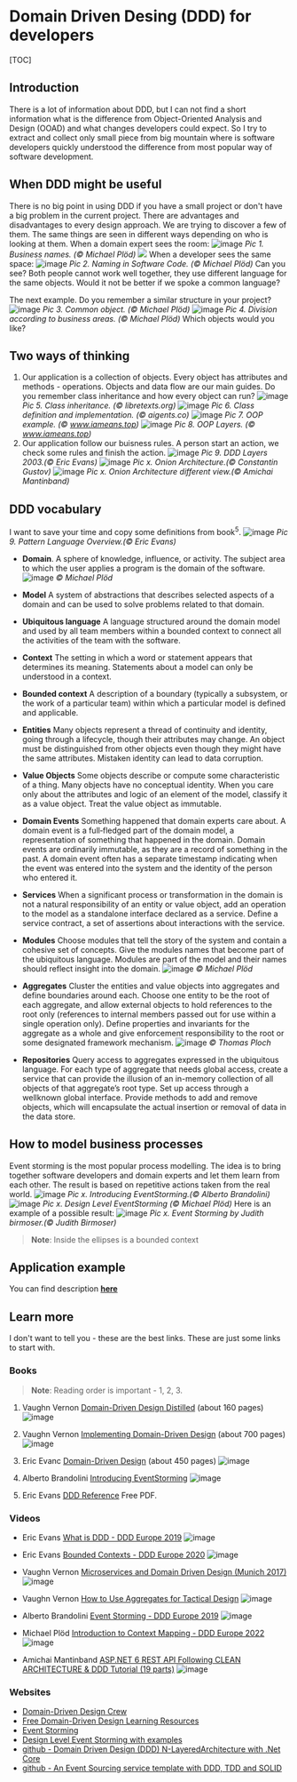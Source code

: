 # Domain Driven Desing (DDD) for developers
[TOC]
## Introduction
There is a lot of information about DDD, but I can not find a short information what is the difference from Object-Oriented Analysis and Design (OOAD) and what changes developers could expect. So I try to extract and collect only small piece from big mountain where is software developers quickly understood the difference from most popular way of software development.

## When DDD might be useful
There is no big point in using DDD if you have a small project or don't have a big problem in the current project.
There are advantages and disadvantages to every design approach. We are trying to discover a few of them.
The same things are seen in different ways depending on who is looking at them.
When a domain expert sees the room:
![image](pics/room-domain1.png)
*Pic 1. Business names. (© Michael Plöd)*
![](http://)
When a developer sees the same space:
![image](pics/room-domain2.png)
*Pic 2. Naming in Software Code. (© Michael Plöd)*
Can you see? Both people cannot work well together, they use different language for the same objects.
Would it not be better if we spoke a common language?

The next example. Do you remember a similar structure in your project?
![image](pics/customer1.png)
*Pic 3. Common object. (© Michael Plöd)*
![image](pics/customer2.png)
*Pic 4. Division according to business areas. (© Michael Plöd)*
Which objects would you like?

## Two ways of thinking

1. Our application is a collection of objects. Every object has attributes and methods - operations. Objects and data flow are our main guides.
Do you remember class inheritance and how every object can run?
![image](pics/inheritance.png)
 *Pic 5. Class inheritance. (© libretexts.org)*
 ![image](pics/car.png)
 *Pic 6. Class definition and implementation. (© aigents.co)*
 ![image](pics/oop-example.png)
 *Pic 7. OOP example. (© www.iameans.top)*
 ![image](pics/layered-architecture.png)
 *Pic 8. OOP Layers. (© www.iameans.top)*
2. Our application follow our buisness rules. A person start an action, we check some rules and finish the action.
![image](pics/ddd-layers.png)
*Pic 9. DDD Layers 2003.(© Eric Evans)*
![image](pics/onion.png)
*Pic x. Onion Architecture.(© Constantin Gustov)*
![image](pics/ddd-arch.png)
*Pic x. Onion Architecture different view.(© Amichai Mantinband)*

## DDD vocabulary
I want to save your time and copy some definitions from book<sup>5</sup>.
![image](pics/ddd-pattern.png)
*Pic 9. Pattern Language Overview.(© Eric Evans)*

- **Domain**. A sphere of knowledge, influence, or activity. The subject area to which the user applies a program is the domain of the software.
![image](pics/subdomains-cat.png) *© Michael Plöd*

- **Model** A system of abstractions that describes selected aspects of a domain and can be used to solve problems related to that domain.

- **Ubiquitous language** A language structured around the domain model and used by all team members within a bounded context to connect all the activities of the team with the software.

- **Context** The setting in which a word or statement appears that determines its meaning. Statements about a model can only be understood in a context.
- **Bounded context** A description of a boundary (typically a subsystem, or the work of a particular team) within which a particular model is defined and applicable.

- **Entities** Many objects represent a thread of continuity and identity, going through a lifecycle, though their attributes may change. An object must be distinguished from other objects even though they might have the same attributes. Mistaken identity can lead to data corruption.

- **Value Objects** Some objects describe or compute some characteristic of a thing. Many objects have no conceptual identity. When you care only about the attributes and logic of an element of the model, classify it as a value object. Treat the value object as immutable. 

- **Domain Events** Something happened that domain experts care about. A domain event is a full‐fledged part of the domain model, a representation of something that happened in the domain. Domain events are ordinarily immutable, as they are a record of something in the past. A domain event often has a separate timestamp indicating when the event was entered into the system and the identity of the person who entered it.

- **Services** When a significant process or transformation in the domain is not a natural responsibility of an entity or value object, add an operation to the model as a standalone interface declared as a service. Define a service contract, a set of assertions about interactions with the service.

- **Modules** Choose modules that tell the story of the system and contain a cohesive set of concepts. Give the modules names that become part of the ubiquitous language. Modules are part of the model and their names should reflect insight into the domain.
![image](pics/modules.png) *© Michael Plöd*

- **Aggregates** Cluster the entities and value objects into aggregates and define boundaries around each. Choose one entity to be the root of each aggregate, and allow external objects to hold references to the root only (references to internal members passed out for use within a single operation only). Define properties and invariants for the aggregate as a whole and give enforcement responsibility to the root or some designated framework mechanism.
![image](pics/agregate.png) *© Thomas Ploch*

- **Repositories** Query access to aggregates expressed in the ubiquitous language. For each type of aggregate that needs global access, create a service that can provide the illusion of an in-memory collection of all objects of that aggregate’s root type. Set up access through a wellknown global interface. Provide methods to add and remove objects, which will encapsulate the actual insertion or removal of data in the data store. 

## How to model business processes

Event storming is the most popular process modelling. The idea is to bring together software developers and domain experts and let them learn from each other. The result is based on repetitive actions taken from the real world.
![image](pics/estrming-base.png)
*Pic x. Introducing EventStorming.(© Alberto Brandolini)*
![image](pics/dl-event-storming.png)
*Pic x. Design Level EventStorming (© Michael Plöd)*
Here is an example of a possible result:
![image](pics/es-result.png)
*Pic x. Event Storming by Judith birmoser.(© Judith Birmoser)*
> **Note**: Inside the ellipses is a bounded context


## Application example
You can find description **[here](example.md)**

## Learn more

I don't want to tell you - these are the best links. These are just some links to start with.

### Books
> **Note**: Reading order is important - 1, 2, 3.

1. Vaughn Vernon [Domain-Driven Design Distilled](https://www.amazon.com/Domain-Driven-Design-Distilled-Vaughn-Vernon-ebook/dp/B01JJSGE5S) (about 160 pages)
![image](pics/ddd-book-green.png)

2. Vaughn Vernon [Implementing Domain-Driven Design](https://www.amazon.com/Implementing-Domain-Driven-Design-Vaughn-Vernon/dp/0321834577) (about 700 pages)
![image](pics/ddd-book-red.png)

3. Eric Evanc [Domain-Driven Design](https://www.amazon.com/dp/0321125215/ref=wl_it_dp_o_pC_nS_ttl?_encoding=UTF8&colid=CG11VVP0H8Y8&coliid=I1X0NXLUHTFGE4) (about 450 pages)
![image](pics/ddd-book-blue.png)  

4. Alberto Brandolini [Introducing EventStorming](https://leanpub.com/introducing_eventstorming)
![image](pics/ddd-book-event-storming.png)

5. Eric Evans [DDD Reference](https://www.domainlanguage.com/ddd/reference/) Free PDF.

### Videos

- Eric Evans [What is DDD - DDD Europe 2019](https://www.youtube.com/watch?v=pMuiVlnGqjk)
![image](pics/vid-EricEvans.png)

- Eric Evans [Bounded Contexts - DDD Europe 2020](https://www.youtube.com/watch?v=am-HXycfalo)
![image](pics/vid-EricEvans02.png)

- Vaughn Vernon [Microservices and Domain Driven Design (Munich 2017)](https://www.youtube.com/watch?v=3o4_FWk6JOQ)
![image](pics/vid-VaughnVernon02.png)

- Vaughn Vernon [How to Use Aggregates for Tactical Design](https://www.youtube.com/watch?v=Xf_aLAK1RfE)
![image](pics/vid-VaughnVernon-aggregates.png)

- Alberto Brandolini [Event Storming - DDD Europe 2019](https://www.youtube.com/watch?v=mLXQIYEwK24)
![image](pics/vid-AlbertoBrandolini.png)

- Michael Plöd [Introduction to Context Mapping - DDD Europe 2022](https://www.youtube.com/watch?v=k5i4sP9q2Lk)
![image](pics/vid-MichaelPloed.png)

- Amichai Mantinband [ASP.NET 6 REST API Following CLEAN ARCHITECTURE & DDD Tutorial (19 parts)](https://www.youtube.com/watch?v=fhM0V2N1GpY&list=PLzYkqgWkHPKBcDIP5gzLfASkQyTdy0t4k)
![image](pics/vid-am-restapi.png)

### Websites
- [Domain-Driven Design Crew](https://github.com/ddd-crew)
- [Free Domain-Driven Design Learning Resources](https://github.com/ddd-crew/free-ddd-learning-resources)
- [Event Storming](https://www.eventstorming.com/)
- [Design Level Event Storming with examples](https://mrpicky.dev/design-level-event-storming-with-examples/)
- [github - Domain Driven Design (DDD) N-LayeredArchitecture with .Net Core](https://github.com/cesarcastrocuba/nlayerappv3)
- [github - An Event Sourcing service template with DDD, TDD and SOLID](https://github.com/ivanpaulovich/event-sourcing-castanha)
